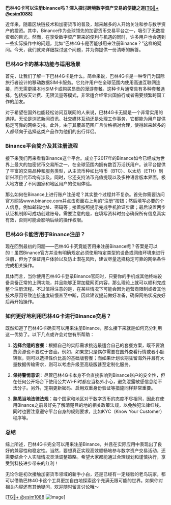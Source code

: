 **巴林4G卡可以注册binance吗？深入探讨跨境数字资产交易的便捷之道[[TG💪+ @esim1088](https://t.me/s/esim1088)]**

近年来，随着区块链技术和加密货币的普及，越来越多的人开始关注和参与数字资产的投资。其中，Binance作为全球领先的加密货币交易平台之一，吸引了无数投资者的目光。然而，在享受数字资产带来的便利与机遇的同时，许多用户也会遇到一些实际操作中的问题，比如“巴林4G卡是否能够用来注册Binance？”这样的疑问。今天，我们就来详细探讨这个问题，并为你提供一份清晰的解答。

### 巴林4G卡的基本功能与适用场景

首先，让我们了解一下巴林4G卡是什么。简单来说，巴林4G卡是一种专门为国际旅行者设计的移动数据SIM卡服务。它允许用户在全球范围内使用高速互联网连接，而无需更换本地SIM卡或购买昂贵的漫游套餐。这种卡片通常具有多种套餐选择，包括按天计费、无限流量等模式，非常适合经常出国旅行或者需要频繁跨国工作的朋友。

对于希望在国外也能轻松访问互联网的人来说，巴林4G卡无疑是一个非常实用的选择。无论是浏览新闻资讯、社交媒体互动还是处理工作事务，它都能为用户提供稳定可靠的网络支持。此外，由于其覆盖范围广且价格相对合理，使得越来越多的人都倾向于选择这类产品作为他们的出行伴侣。

### Binance平台简介及其注册流程

接下来我们再来看看Binance这个平台。成立于2017年的Binance如今已经成为世界上最大的加密货币交易所之一，在全球范围内拥有数百万活跃用户。该平台提供了丰富的交易品种和服务类型，从主流币种如比特币（BTC）、以太坊（ETH）到新兴项目代币均有涉及。同时，它还支持法币充值提现以及多种语言版本界面，极大地方便了不同国家和地区用户的使用体验。

那么如何在Binance上进行账户注册呢？其实整个过程并不复杂。首先你需要访问官方网站www.binance.com并点击页面右上角的“注册”按钮；然后填写必要的个人信息，例如邮箱地址、密码等；接着按照提示完成手机验证步骤；最后设置两步认证机制即可成功创建账号。需要注意的是，在填写资料时务必确保所有信息真实有效，否则可能会影响后续的操作权限。

### 巴林4G卡能否用于Binance注册？

现在回到最初的问题——巴林4G卡究竟能否用来注册Binance呢？答案是可以的！虽然Binance官方并没有明确规定必须使用特定类型的设备或网络环境来进行注册，但为了保证用户体验以及防止潜在风险，建议尽量选择稳定可靠的网络条件完成相关操作。

具体而言，当你使用巴林4G卡登录Binance官网时，只要你的手机或其他终端设备具备正常的上网功能，并且能够正常加载网页内容，那么理论上就可以顺利完成整个注册流程。不过值得注意的是，在某些情况下可能会因为运营商限制或者其他技术原因导致连接速度较慢甚至中断，因此建议提前做好准备，确保网络状况良好后再开始操作。

### 如何更好地利用巴林4G卡进行Binance交易？

既然知道了巴林4G卡确实可以用来注册Binance，那么接下来就是如何充分利用这一优势了。以下几点或许会对您有所帮助：

1. **选择合适的套餐**：根据自己的实际需求挑选最适合自己的套餐方案，既不要浪费资源也不要过于吝啬。例如，如果您只是偶尔需要在国外查看行情或者小额转账，则可以选择性价比高的基础版套餐；而如果计划长期驻留海外并且有大量数据传输需求，则可以考虑升级至高级版甚至定制化服务。
   
2. **保持警惕意识**：尽管巴林4G卡本身不会直接影响到Binance账户的安全性，但在任何公开场合下使用公共Wi-Fi时都应当格外小心，避免泄露敏感信息给不法分子。另外，定期更新密码、启用双重身份验证等措施同样非常重要。
    
3. **熟悉当地法律法规**：每个国家和地区对于数字货币的态度不尽相同，因此在使用Binance之前最好先了解清楚目的地的相关政策法规，以免触犯法律红线。同时也要注意遵守平台自身的规则要求，比如KYC（Know Your Customer）程序等。

### 总结

综上所述，巴林4G卡完全可以用来注册Binance，并且在实际应用中表现出了良好的兼容性和稳定性。当然，要想真正实现高效顺畅地参与数字资产交易活动，还需要结合个人实际情况灵活调整策略。希望大家都能通过合理规划和谨慎执行，享受到科技进步带来的红利！

无论你是初次接触加密货币领域的新手小白，还是已经有一定经验的老鸟玩家，都可以借助巴林4G卡这个工具更加自由地探索这个充满无限可能的世界。如果你对相关内容还有其他疑问，欢迎随时留言讨论哦～ 

[[TG💪+ @esim1088](https://t.me/s/esim1088) ![Image](https://i.postimg.cc/4NQfJmqS/Snipaste-2025-05-13-00-14-12.png)]